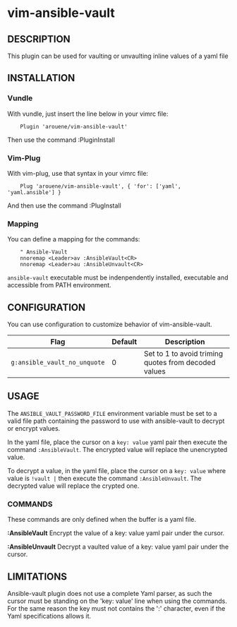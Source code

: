 # vim-ansible-vault

## DESCRIPTION

This plugin can be used for vaulting or unvaulting inline values of a yaml
file

## INSTALLATION

### Vundle

With vundle, just insert the line below in your vimrc file:

        Plugin 'arouene/vim-ansible-vault'

Then use the command :PluginInstall

### Vim-Plug

With vim-plug, use that syntax in your vimrc file:

        Plug 'arouene/vim-ansible-vault', { 'for': ['yaml', 'yaml.ansible'] }

And then use the command :PlugInstall

### Mapping

You can define a mapping for the commands:

        " Ansible-Vault
        nnoremap <Leader>av :AnsibleVault<CR>
        nnoremap <Leader>au :AnsibleUnvault<CR>

`ansible-vault` executable must be indenpendently installed, executable and
accessible from PATH environment.

## CONFIGURATION

You can use configuration to customize behavior of vim-ansible-vault.

| Flag                            | Default            | Description                                            |
| ------------------------------- | ------------------ | ------------------------------------------------------ |
| `g:ansible_vault_no_unquote`    | 0                  | Set to 1 to avoid triming quotes from decoded values   |

## USAGE

The `ANSIBLE_VAULT_PASSWORD_FILE` environment variable must be set to a valid
file path containing the password to use with ansible-vault to decrypt or
encrypt values.

In the yaml file, place the cursor on a `key: value` yaml pair then execute
the command `:AnsibleVault`. The encrypted value will replace the unencrypted
value.

To decrypt a value, in the yaml file, place the cursor on a `key: value` where
value is `!vault |` then execute the command `:AnsibleUnvault`. The decrypted
value will replace the crypted one.

### COMMANDS

These commands are only defined when the buffer is a yaml file.

**:AnsibleVault** Encrypt the value of a key: value yaml pair under the cursor.

**:AnsibleUnvault** Decrypt a vaulted value of a key: value yaml pair under the cursor.

## LIMITATIONS

Ansible-vault plugin does not use a complete Yaml parser, as such the cursor
must be standing on the 'key: value' line when using the commands. For the
same reason the key must not contains the ':' character, even if the Yaml
specifications allows it.
